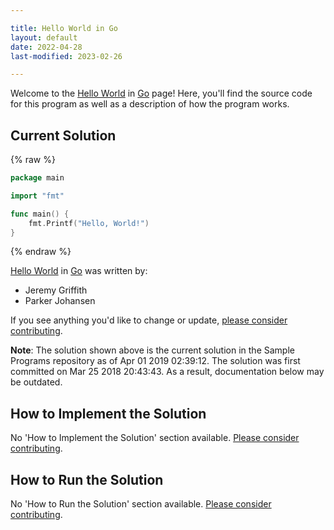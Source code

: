 ```yaml
---

title: Hello World in Go
layout: default
date: 2022-04-28
last-modified: 2023-02-26

---
```


Welcome to the [Hello World](https://sampleprograms.io/projects/hello-world) in [Go](https://sampleprograms.io/languages/go) page! Here, you'll find the source code for this program as well as a description of how the program works.

## Current Solution

{% raw %}

```go
package main

import "fmt"

func main() {
	fmt.Printf("Hello, World!")
}
```

{% endraw %}

[Hello World](https://sampleprograms.io/projects/hello-world) in [Go](https://sampleprograms.io/languages/go) was written by:

- Jeremy Griffith
- Parker Johansen

If you see anything you'd like to change or update, [please consider contributing](https://github.com/TheRenegadeCoder/sample-programs).

**Note**: The solution shown above is the current solution in the Sample Programs repository as of Apr 01 2019 02:39:12. The solution was first committed on Mar 25 2018 20:43:43. As a result, documentation below may be outdated.

## How to Implement the Solution

No 'How to Implement the Solution' section available. [Please consider contributing](https://github.com/TheRenegadeCoder/sample-programs-website).

## How to Run the Solution

No 'How to Run the Solution' section available. [Please consider contributing](https://github.com/TheRenegadeCoder/sample-programs-website).